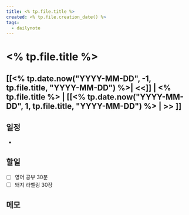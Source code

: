 ```yaml
---
title: <% tp.file.title %>
created: <% tp.file.creation_date() %>
tags:
  - dailynote
---
```

# <% tp.file.title %>
## [[<% tp.date.now("YYYY-MM-DD", -1, tp.file.title, "YYYY-MM-DD") %>| <<]] | <% tp.file.title %> | [[<% tp.date.now("YYYY-MM-DD", 1, tp.file.title, "YYYY-MM-DD") %> | >> ]]

## 일정
- 

## 할일
- [ ] 영어 공부 30분
- [ ] 돼지 라벨링 30장

## 메모

